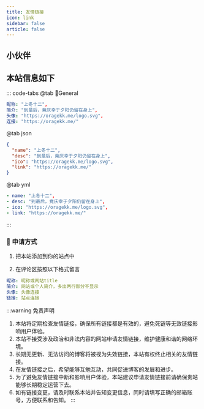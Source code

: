 ```yaml
---
title: 友情链接
icon: link
sidebar: false
article: false
---
```


## 小伙伴

<MyCoverLink type="friend"/>
<script setup lang="ts">
import MyCoverLink from "@MyCoverLink";
</script>

## 本站信息如下

::: code-tabs
@tab 🌴General

```yml
昵称: "上冬十二",
简介: "到最后，竟庆幸于夕阳仍留在身上",
头像: "https://oragekk.me/logo.svg",
连接: "https://oragekk.me/"
```

@tab json

```json
{
  "name": "上冬十二",
  "desc": "到最后，竟庆幸于夕阳仍留在身上",
  "ico": "https://oragekk.me/logo.svg",
  "link": "https://oragekk.me/"
}
```

@tab yml

```yml
- name: "上冬十二",
- desc: "到最后，竟庆幸于夕阳仍留在身上",
- ico: "https://oragekk.me/logo.svg",
- link: "https://oragekk.me/"
```

:::

### :lollipop: 申请方式

1. 把本站添加到你的站点中

2. 在评论区按照以下格式留言

```yml
昵称: 昵称或网站title
简介: 网站或个人简介，多出两行部分不显示
头像: 头像连接
链接: 站点连接
```

:::warning 免责声明

1. 本站将定期检查友情链接，确保所有链接都是有效的，避免死链等无效链接影响用户体验。
2. 本站不接受涉及政治和非法内容的网站申请友情链接，维护健康和谐的网络环境。
3. 长期无更新、无法访问的博客将被视为失效链接，本站有权终止相关的友情链接。
4. 在友情链接之后，希望能够互勉互动，共同促进博客的发展和进步。
5. 为了避免友情链接中断和影响用户体验，本站建议申请友情链接前请确保贵站能够长期稳定运营下去。
6. 如有链接变更，请及时联系本站并告知变更信息，同时请填写正确的邮箱账号，方便联系和告知。
   :::

